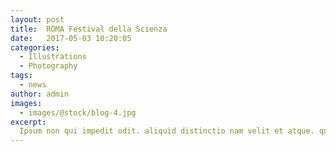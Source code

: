 ```yaml
---
layout: post
title:  ROMA Festival della Scienza
date:   2017-05-03 10:20:05
categories:
  - Illustrations
  - Photography
tags:
  - news
author: admin
images:
  - images/@stock/blog-4.jpg
excerpt:
  Ipsum non qui impedit odit. aliquid distinctio nam velit et atque. quam aspernatur beatae quod necessitatibus consequuntur molestiae qui. dolorum doloremque dolorum corrupti similique nobis cum. repellendus magni nihil sed sint qui nisi tempore rerum aliquid accusamus culpa quo. et doloremque est et quisquam. neque et commodi veniam minus temporibus ipsam
---
```

